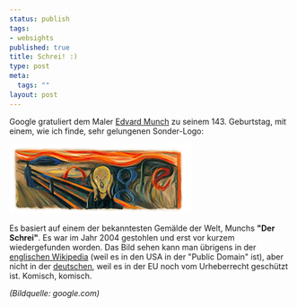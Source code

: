 ```yaml
--- 
status: publish
tags: 
- websights
published: true
title: Schrei! :)
type: post
meta: 
  tags: ""
layout: post
---
```

Google gratuliert dem Maler <a href="http://de.wikipedia.org/wiki/Edvard_Munch">Edvard Munch</a> zu seinem 143. Geburtstag, mit einem, wie ich finde, sehr gelungenen Sonder-Logo:

<img id="image750" src="/media/wp/2006/12/edvard_munch.gif" alt="Google Logo: Edvard Munch" />

Es basiert auf einem der bekanntesten Gemälde der Welt, Munchs <strong>"Der Schrei"</strong>. Es war im Jahr 2004 gestohlen und erst vor kurzem wiedergefunden worden. Das Bild sehen kann man übrigens in der <a href="http://en.wikipedia.org/wiki/The_Scream">englischen Wikipedia</a> (weil es in den USA in der "Public Domain" ist), aber nicht in der <a href="http://de.wikipedia.org/wiki/Der_Schrei">deutschen</a>, weil es in der EU noch vom Urheberrecht geschützt ist. Komisch, komisch.

<em>(Bildquelle: google.com)</em>
